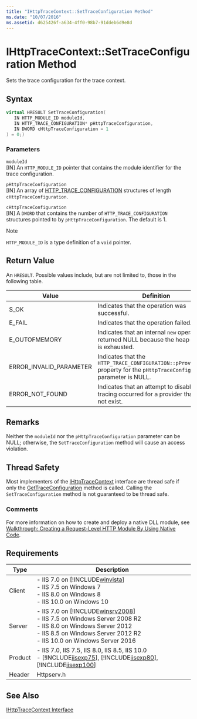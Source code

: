 ```yaml
---
title: "IHttpTraceContext::SetTraceConfiguration Method"
ms.date: "10/07/2016"
ms.assetid: d625426f-a634-4ff0-98b7-91ddeb6d9e8d
---
```

# IHttpTraceContext::SetTraceConfiguration Method

Sets the trace configuration for the trace context.  
  
## Syntax  
  
```cpp  
virtual HRESULT SetTraceConfiguration(  
   IN HTTP_MODULE_ID moduleId,  
   IN HTTP_TRACE_CONFIGURATION* pHttpTraceConfiguration,  
   IN DWORD cHttpTraceConfiguration = 1  
) = 0;)  
```  
  
### Parameters  

 `moduleId`  
 [IN] An `HTTP_MODULE_ID` pointer that contains the module identifier for the trace configuration.  
  
 `pHttpTraceConfiguration`  
 [IN] An array of [HTTP_TRACE_CONFIGURATION](../../web-development-reference/native-code-api-reference/http-trace-configuration-structure.md) structures of length `cHttpTraceConfiguration`.  
  
 `cHttpTraceConfiguration`  
 [IN] A `DWORD` that contains the number of `HTTP_TRACE_CONFIGURATION` structures pointed to by `pHttpTraceConfiguration`. The default is 1.  
  
> [!NOTE]
>  `HTTP_MODULE_ID` is a type definition of a `void` pointer.  
  
## Return Value  

 An `HRESULT`. Possible values include, but are not limited to, those in the following table.  
  
|Value|Definition|  
|-----------|----------------|  
|S_OK|Indicates that the operation was successful.|  
|E_FAIL|Indicates that the operation failed.|  
|E_OUTOFMEMORY|Indicates that an internal `new` operation returned NULL because the heap memory is exhausted.|  
|ERROR_INVALID_PARAMETER|Indicates that the `HTTP_TRACE_CONFIGURATION::pProviderGuid` property for the `pHttpTraceConfiguration` parameter is NULL.|  
|ERROR_NOT_FOUND|Indicates that an attempt to disable tracing occurred for a provider that does not exist.|  
  
## Remarks  

 Neither the `moduleId` nor the `pHttpTraceConfiguration` parameter can be NULL; otherwise, the `SetTraceConfiguration` method will cause an access violation.  
  
## Thread Safety  

 Most implementers of the [IHttpTraceContext](../../web-development-reference/native-code-api-reference/ihttptracecontext-interface.md) interface are thread safe if only the [GetTraceConfiguration](../../web-development-reference/native-code-api-reference/ihttptracecontext-gettraceconfiguration-method.md) method is called. Calling the `SetTraceConfiguration` method is not guaranteed to be thread safe.  
  
### Comments  

 For more information on how to create and deploy a native DLL module, see [Walkthrough: Creating a Request-Level HTTP Module By Using Native Code](../../web-development-reference/native-code-development-overview/walkthrough-creating-a-request-level-http-module-by-using-native-code.md).  
  
## Requirements  
  
|Type|Description|  
|----------|-----------------|  
|Client|-   IIS 7.0 on [!INCLUDE[winvista](../../wmi-provider/includes/winvista-md.md)]<br />-   IIS 7.5 on Windows 7<br />-   IIS 8.0 on Windows 8<br />-   IIS 10.0 on Windows 10|  
|Server|-   IIS 7.0 on [!INCLUDE[winsrv2008](../../wmi-provider/includes/winsrv2008-md.md)]<br />-   IIS 7.5 on Windows Server 2008 R2<br />-   IIS 8.0 on Windows Server 2012<br />-   IIS 8.5 on Windows Server 2012 R2<br />-   IIS 10.0 on Windows Server 2016|  
|Product|-   IIS 7.0, IIS 7.5, IIS 8.0, IIS 8.5, IIS 10.0<br />-   [!INCLUDE[iisexp75](../../web-development-reference/native-code-api-reference/includes/iisexp75-md.md)], [!INCLUDE[iisexp80](../../web-development-reference/native-code-api-reference/includes/iisexp80-md.md)], [!INCLUDE[iisexp100](../../web-development-reference/native-code-api-reference/includes/iisexp100-md.md)]|  
|Header|Httpserv.h|  
  
## See Also  

 [IHttpTraceContext Interface](../../web-development-reference/native-code-api-reference/ihttptracecontext-interface.md)
